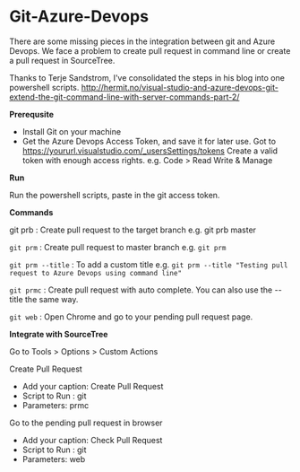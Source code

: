 # Git-Azure-Devops

There are some missing pieces in the integration between git and Azure Devops. We face a problem to create pull request in command line or create a pull request in SourceTree. 

Thanks to Terje Sandstrom, I've consolidated the steps in his blog into one powershell scripts. 
http://hermit.no/visual-studio-and-azure-devops-git-extend-the-git-command-line-with-server-commands-part-2/

**Prerequsite**

* Install Git on your machine
* Get the Azure Devops Access Token, and save it for later use.
Got to https://yoururl.visualstudio.com/_usersSettings/tokens
Create a valid token with enough access rights. e.g. Code > Read Write & Manage


**Run**

Run the powershell scripts, paste in the git access token.


**Commands**

git prb : Create pull request to the target branch
e.g. git prb master

`git prm` : Create pull request to master branch
e.g. `git prm`

`git prm --title` : To add a custom title
e.g. `git prm --title "Testing pull request to Azure Devops using command line"`

`git prmc` : Create pull request with auto complete. You can also use the --title the same way.

`git web` : Open Chrome and go to your pending pull request page.


**Integrate with SourceTree**

Go to Tools > Options > Custom Actions

Create Pull Request
* Add your caption: Create Pull Request
* Script to Run : git
* Parameters: prmc

Go to the pending pull request in browser
* Add your caption: Check Pull Request
* Script to Run : git
* Parameters: web

